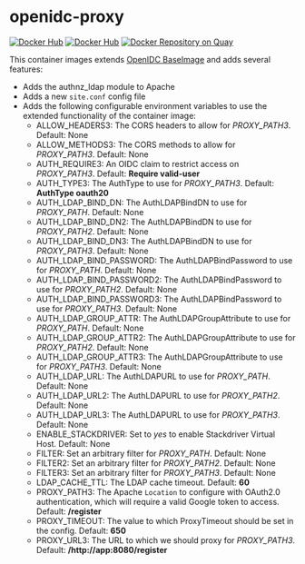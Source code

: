 # openidc-proxy

[![Docker Hub](https://img.shields.io/docker/pulls/broadinstitute/openidc-proxy.svg)](https://hub.docker.com/r/broadinstitute/openidc-proxy/)
[![Docker Hub](https://img.shields.io/docker/build/broadinstitute/openidc-proxy.svg)](https://hub.docker.com/r/broadinstitute/openidc-proxy/)
[![Docker Repository on Quay](https://quay.io/repository/broadinstitute/openidc-proxy/status "Docker Repository on Quay")](https://quay.io/repository/broadinstitute/openidc-proxy)

This container images extends [OpenIDC BaseImage][1] and adds several features:

* Adds the authnz_ldap module to Apache
* Adds a new `site.conf` config file
* Adds the following configurable environment variables to use the extended functionality of the container image:
  * ALLOW_HEADERS3: The CORS headers to allow for *PROXY_PATH3*.  Default:  None
  * ALLOW_METHODS3: The CORS methods to allow for *PROXY_PATH3*.  Default:  None
  * AUTH_REQUIRE3: An OIDC claim to restrict access on *PROXY_PATH3*.  Default: __Require valid-user__
  * AUTH_TYPE3: The AuthType to use for *PROXY_PATH3*.  Default: __AuthType oauth20__
  * AUTH_LDAP_BIND_DN: The AuthLDAPBindDN to use for *PROXY_PATH*.  Default: None
  * AUTH_LDAP_BIND_DN2: The AuthLDAPBindDN to use for *PROXY_PATH2*.  Default: None
  * AUTH_LDAP_BIND_DN3: The AuthLDAPBindDN to use for *PROXY_PATH3*.  Default: None
  * AUTH_LDAP_BIND_PASSWORD: The AuthLDAPBindPassword to use for *PROXY_PATH*.  Default: None
  * AUTH_LDAP_BIND_PASSWORD2: The AuthLDAPBindPassword to use for *PROXY_PATH2*.  Default: None
  * AUTH_LDAP_BIND_PASSWORD3: The AuthLDAPBindPassword to use for *PROXY_PATH3*.  Default: None
  * AUTH_LDAP_GROUP_ATTR: The AuthLDAPGroupAttribute to use for *PROXY_PATH*.  Default: None
  * AUTH_LDAP_GROUP_ATTR2: The AuthLDAPGroupAttribute to use for *PROXY_PATH2*.  Default: None
  * AUTH_LDAP_GROUP_ATTR3: The AuthLDAPGroupAttribute to use for *PROXY_PATH3*.  Default: None
  * AUTH_LDAP_URL: The AuthLDAPURL to use for *PROXY_PATH*.  Default: None
  * AUTH_LDAP_URL2: The AuthLDAPURL to use for *PROXY_PATH2*.  Default: None
  * AUTH_LDAP_URL3: The AuthLDAPURL to use for *PROXY_PATH3*.  Default: None
  * ENABLE_STACKDRIVER: Set to *yes* to enable Stackdriver Virtual Host. Default: None
  * FILTER: Set an arbitrary filter for *PROXY_PATH*.  Default: None
  * FILTER2: Set an arbitrary filter for *PROXY_PATH2*.  Default: None
  * FILTER3: Set an arbitrary filter for *PROXY_PATH3*.  Default: None
  * LDAP_CACHE_TTL: The LDAP cache timeout.  Default: __60__
  * PROXY_PATH3: The Apache `Location` to configure with OAuth2.0 authentication, which will require a valid Google token to access.  Default: __/register__
  * PROXY_TIMEOUT: The value to which ProxyTimeout should be set in the config.  Default: __650__
  * PROXY_URL3: The URL to which we should proxy for *PROXY_PATH3*.  Default: __/ht&#8203;tp://app:8080/register__

[1]: https://github.com/broadinstitute/openidc-baseimage "OpenIDC BaseImage"
